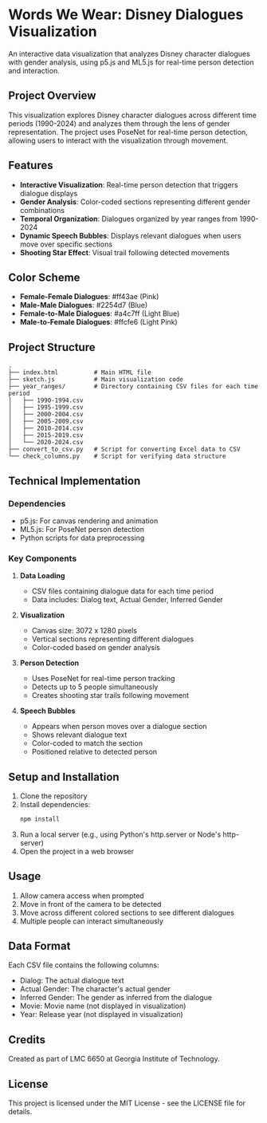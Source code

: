 # Words We Wear: Disney Dialogues Visualization

An interactive data visualization that analyzes Disney character dialogues with gender analysis, using p5.js and ML5.js for real-time person detection and interaction.

## Project Overview

This visualization explores Disney character dialogues across different time periods (1990-2024) and analyzes them through the lens of gender representation. The project uses PoseNet for real-time person detection, allowing users to interact with the visualization through movement.

## Features

- **Interactive Visualization**: Real-time person detection that triggers dialogue displays
- **Gender Analysis**: Color-coded sections representing different gender combinations
- **Temporal Organization**: Dialogues organized by year ranges from 1990-2024
- **Dynamic Speech Bubbles**: Displays relevant dialogues when users move over specific sections
- **Shooting Star Effect**: Visual trail following detected movements

## Color Scheme

- **Female-Female Dialogues**: #ff43ae (Pink)
- **Male-Male Dialogues**: #2254d7 (Blue)
- **Female-to-Male Dialogues**: #a4c7ff (Light Blue)
- **Male-to-Female Dialogues**: #ffcfe6 (Light Pink)

## Project Structure

```
.
├── index.html          # Main HTML file
├── sketch.js           # Main visualization code
├── year_ranges/        # Directory containing CSV files for each time period
│   ├── 1990-1994.csv
│   ├── 1995-1999.csv
│   ├── 2000-2004.csv
│   ├── 2005-2009.csv
│   ├── 2010-2014.csv
│   ├── 2015-2019.csv
│   └── 2020-2024.csv
├── convert_to_csv.py   # Script for converting Excel data to CSV
└── check_columns.py    # Script for verifying data structure
```

## Technical Implementation

### Dependencies
- p5.js: For canvas rendering and animation
- ML5.js: For PoseNet person detection
- Python scripts for data preprocessing

### Key Components

1. **Data Loading**
   - CSV files containing dialogue data for each time period
   - Data includes: Dialog text, Actual Gender, Inferred Gender

2. **Visualization**
   - Canvas size: 3072 x 1280 pixels
   - Vertical sections representing different dialogues
   - Color-coded based on gender analysis

3. **Person Detection**
   - Uses PoseNet for real-time person tracking
   - Detects up to 5 people simultaneously
   - Creates shooting star trails following movement

4. **Speech Bubbles**
   - Appears when person moves over a dialogue section
   - Shows relevant dialogue text
   - Color-coded to match the section
   - Positioned relative to detected person

## Setup and Installation

1. Clone the repository
2. Install dependencies:
   ```bash
   npm install
   ```
3. Run a local server (e.g., using Python's http.server or Node's http-server)
4. Open the project in a web browser

## Usage

1. Allow camera access when prompted
2. Move in front of the camera to be detected
3. Move across different colored sections to see different dialogues
4. Multiple people can interact simultaneously

## Data Format

Each CSV file contains the following columns:
- Dialog: The actual dialogue text
- Actual Gender: The character's actual gender
- Inferred Gender: The gender as inferred from the dialogue
- Movie: Movie name (not displayed in visualization)
- Year: Release year (not displayed in visualization)

## Credits

Created as part of LMC 6650 at Georgia Institute of Technology.

## License

This project is licensed under the MIT License - see the LICENSE file for details. 